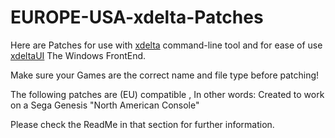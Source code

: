 # EUROPE-USA-xdelta-Patches 

Here are Patches for use with [xdelta](http://xdelta.org/) command-line tool and for ease of use [xdeltaUI](https://www.romhacking.net/utilities/598/) The Windows FrontEnd.

Make sure your Games are the correct name and file type before patching!

The following patches are (EU) compatible , In other words: Created to work on a Sega Genesis "North American Console"

Please check the ReadMe in that section for further information.